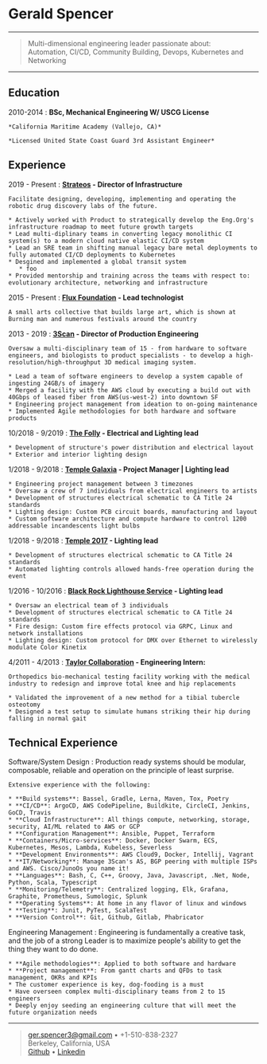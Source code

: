Gerald Spencer
============



----

> Multi-dimensional engineering leader passionate about:\
> Automation, CI/CD, Community Building, Devops, Kubernetes and Networking

----

Education
---------

2010-2014
:   **BSc, Mechanical Engineering W/ USCG License**

    *California Maritime Academy (Vallejo, CA)*

    *Licensed United State Coast Guard 3rd Assistant Engineer*


Experience
----------

2019 - Present
:   **[Strateos] - Director of Infrastructure**

	Facilitate designing, developing, implementing and operating the robotic drug discovery labs of the future.

    * Actively worked with Product to strategically develop the Eng.Org's infrastructure roadmap to meet future growth targets
    * Lead multi-diplinary teams in converting legacy monolithic CI system(s) to a modern cloud native elastic CI/CD system
    * Lead an SRE team in shifting manual legacy bare metal deployments to fully automated CI/CD deployments to Kubernetes
    * Desgined and implemented a global transit system
       * foo
    * Provided mentorship and training across the teams with respect to: evolutionary architecture, networking and infrastructure

2015 - Present
:    **[Flux Foundation] - Lead technologist**
    
    A small arts collective that builds large art, which is shown at Burning man and numerous festivals around the country

2013 - 2019
:   **[3Scan] - Director of Production Engineering**

	Oversaw a multi-disciplinary team of 15 - from hardware to software engineers, and biologists to product specialists - to develop a high-resolution/high-throughput 3D medical imaging system.

    * Lead a team of software engineers to develop a system capable of ingesting 24GB/s of imagery
    * Merged a facility with the AWS cloud by executing a build out with 40Gbps of leased fiber from AWS(us-west-2) into downtown SF
	* Engineering project management from ideation to on-going maintenance
	* Implemented Agile methodologies for both hardware and software products

10/2018 - 9/2019
:   **[The Folly] - Electrical and Lighting lead**

	* Development of structure's power distribution and electrical layout
	* Exterior and interior lighting design

1/2018 - 9/2018
:   **[Temple Galaxia] - Project Manager | Lighting lead**

	* Engineering project management between 3 timezones
	* Oversaw a crew of 7 individuals from electrical engineers to artists
	* Development of structures electrical schematic to CA Title 24 standards
	* Lighting design: Custom PCB circuit boards, manufacturing and layout
	* Custom software architecture and compute hardware to control 1200 addressable incandescents light bulbs

1/2018 - 9/2018
:   **[Temple 2017] - Lighting lead**

	* Development of structures electrical schematic to CA Title 24 standards
	* Automated lighting controls allowed hands-free operation during the event


1/2016 - 10/2016
:   **[Black Rock Lighthouse Service] - Lighting lead**

	* Oversaw an electrical team of 3 individuals
	* Development of structures electrical schematic to CA Title 24 standards
	* Fire design: Custom fire effects protocol via GRPC, Linux and network installations
	* Lighting design: Custom protocol for DMX over Ethernet to wirelessly modulate Color Kinetix 

4/2011 - 4/2013
:   **[Taylor Collaboration] - Engineering Intern:**

	Orthopedics bio-mechanical testing facility working with the medical industry to redesign and improve total knee and hip replacements

	* Validated the improvement of a new method for a tibial tubercle osteotomy
	* Designed a test setup to simulate humans striking their hip during falling in normal gait 

Technical Experience
--------------------

Software/System Design
:   Production ready systems should be modular, composable, reliable and operation on the principle of least surprise. 

	Extensive experience with the following:

    * **Build systems**: Bassel, Gradle, Lerna, Maven, Tox, Poetry
    * **CI/CD**: ArgoCD, AWS CodePipeline, Buildkite, CircleCI, Jenkins, GoCD, Travis
    * **Cloud Infrastructure**: All things compute, networking, storage, security, AI/ML related to AWS or GCP
    * **Configuration Management**: Ansible, Puppet, Terraform
    * **Containers/Micro-services**: Docker, Docker Swarm, ECS, Kubernetes, Mesos, Lambda, Kubeless, Severless
    * **Development Environments**: AWS Cloud9, Docker, Intellij, Vagrant
    * **IT/Networking**: Manage 3Scan's AS, BGP peering with multiple ISPs and AWS. Cisco/JunoOs you name it!
    * **Languages**: Bash, C, C++, Groovy, Java, Javascript, .Net, Node, Python, Scala, Typescript
    * **Monitoring/Telemetry**: Centralized logging, Elk, Grafana, Graphite, Prometheus, Sumologic, Splunk
    * **Operating Systems**: At home in any flavor of linux and windows
    * **Testing**: Junit, PyTest, ScalaTest
    * **Version Control**: Git, Github, Gitlab, Phabricator

Engineering Management
:   Engineering is fundamentally a creative task, and the job of a strong Leader is to maximize people's ability to get the thing they want to do done.

    * **Agile methodologies**: Applied to both software and hardware
    * **Project management**: From gantt charts and QFDs to task management, OKRs and KPIs
    * The customer experience is key, dog-fooding is a must
    * Have overseen complex multi-disciplinary teams from 2 to 15 engineers
    * Deeply enjoy seeding an engineering culture that will meet the future organization needs

[3Scan]: http://www.3scan.com
[Black Rock Lighthouse Service]: https://journal.burningman.org/2016/08/burning-man-arts/brc-art/black-rock-lighthouse-service
[Flux Foundation]: http://www.fluxfoundation.org
[Github]: https://github.com/Geethree
[Linkedin]: https://www.linkedin.com/in/gerald-spencer-bb2617123/
[Taylor Collaboration]: http://www.taylorcollaboration.org
[Temple 2017]: http://www.temple2017.org/
[Temple Galaxia]: http://www.templegalaxia.org
[The Folly]: https://www.thefollybrc.com/
[Strateos]: http://www.strateos.com

----

> <ger.spencer3@gmail.com> • +1-510-838-2327 \
> Berkeley, California, USA \
> [Github] • [Linkedin]
